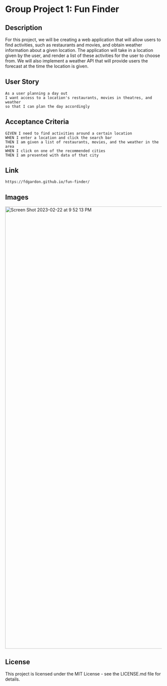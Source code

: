 # Group Project 1: Fun Finder

## Description

For this project, we will be creating a web application that will allow users to find activities, such as restaurants and movies, and obtain weather information about a given location. The application will take in a location given by the user, and render a list of these activities for the user to choose from. We will also implement a weather API that will provide users the forecast at the time the location is given.

## User Story

```
As a user planning a day out
I want access to a location's restaurants, movies in theatres, and weather
so that I can plan the day accordingly
```

## Acceptance Criteria

```
GIVEN I need to find activities around a certain location
WHEN I enter a location and click the search bar
THEN I am given a list of restaurants, movies, and the weather in the area
WHEN I click on one of the recommended cities
THEN I am presented with data of that city
```

## Link

```
https://fdgardon.github.io/fun-finder/
```

## Images

<img width="1416" alt="Screen Shot 2023-02-22 at 9 52 13 PM" src="https://user-images.githubusercontent.com/119641606/220831354-e47eaa98-58b1-40d1-9dca-e668180edbda.png">


## License

This project is licensed under the MIT License - see the LICENSE.md file for details.
